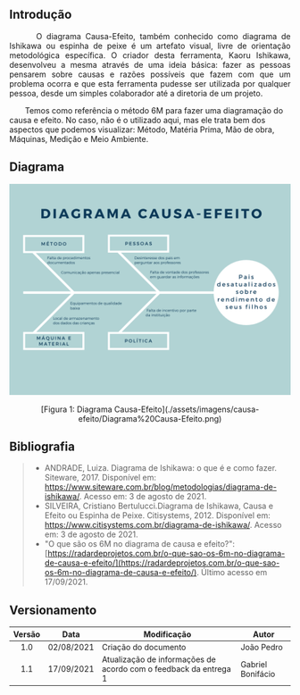 ## Introdução

<p style="text-indent: 20px; text-align: justify">
&emsp;&emsp;O diagrama Causa-Efeito, também conhecido como diagrama de Ishikawa ou espinha de peixe é um artefato visual, livre de orientação metodológica específica. O criador desta ferramenta, Kaoru Ishikawa, desenvolveu a mesma através de uma ideia básica: fazer as pessoas pensarem sobre causas e razões possíveis que fazem com que um problema ocorra e que esta ferramenta pudesse ser utilizada por qualquer pessoa, desde um simples colaborador até a diretoria de um projeto.</p>
&emsp;&emsp;Temos como referência o método 6M para fazer uma diagramação do causa e efeito. No caso, não é o utilizado aqui, mas ele trata bem dos aspectos que podemos visualizar: Método, Matéria Prima, Mão de obra, Máquinas, Medição e Meio Ambiente.

## Diagrama

![Diagrama Causa-Efeito](./assets/imagens/causa-efeito/Diagrama%20Causa-Efeito.png)
<center>[Figura 1: Diagrama Causa-Efeito](./assets/imagens/causa-efeito/Diagrama%20Causa-Efeito.png)</center>

## Bibliografia

> - ANDRADE, Luiza. Diagrama de Ishikawa: o que é e como fazer. Siteware, 2017. Disponível em: <https://www.siteware.com.br/blog/metodologias/diagrama-de-ishikawa/>. Acesso em: 3 de agosto de 2021.
> - SILVEIRA, Cristiano Bertulucci.Diagrama de Ishikawa, Causa e Efeito ou Espinha de Peixe. Citisystems, 2012. Disponível em: <https://www.citisystems.com.br/diagrama-de-ishikawa/>. Acesso em: 3 de agosto de 2021.
> - "O que são os 6M no diagrama de causa e efeito?": [https://radardeprojetos.com.br/o-que-sao-os-6m-no-diagrama-de-causa-e-efeito/](https://radardeprojetos.com.br/o-que-sao-os-6m-no-diagrama-de-causa-e-efeito/). Último acesso em 17/09/2021.

## Versionamento
| Versão | Data | Modificação | Autor |
|:-:|--|--|--|
|1.0|02/08/2021| Criação do documento | João Pedro |
|1.1|17/09/2021| Atualização de informações de acordo com o feedback da entrega 1 | Gabriel Bonifácio |
